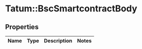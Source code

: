 # Tatum::BscSmartcontractBody

## Properties
Name | Type | Description | Notes
------------ | ------------- | ------------- | -------------

